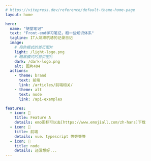 ```yaml
---
# https://vitepress.dev/reference/default-theme-home-page
layout: home

hero:
  name: "随堂笔记"
  text: "Front-end学习笔记，和一些知识体系"
  tagline: IT人吭哧吭哧的记录日记
  image:
    # 亮色模式的首页图片
    light: /light-logo.png
    # 暗黑模式的首页图片
    dark: /dark-logo.png
    alt: 图片404
  actions:
    - theme: brand
      text: 前端
      link: /articles/前端相关/
    - theme: alt
      text: node
      link: /api-examples

features:
  - icon: 🥥
    title: Feature A
    details: emo图标可以去[https://www.emojiall.com/zh-hans]下载
  - icon: 🍒
    title: 前端
    details: vue、typescript 等等等等
  - icon: 🍈
    title: node
    details: 还没想好...
---
```


